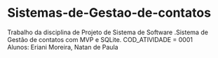 # Sistemas-de-Gestao-de-contatos
 Trabalho da disciplina de Projeto de Sistema de Software .Sistema de Gestão de contatos com MVP e SQLite.  COD_ATIVIDADE = 0001  
 Alunos: Eriani Moreira, Natan de Paula
